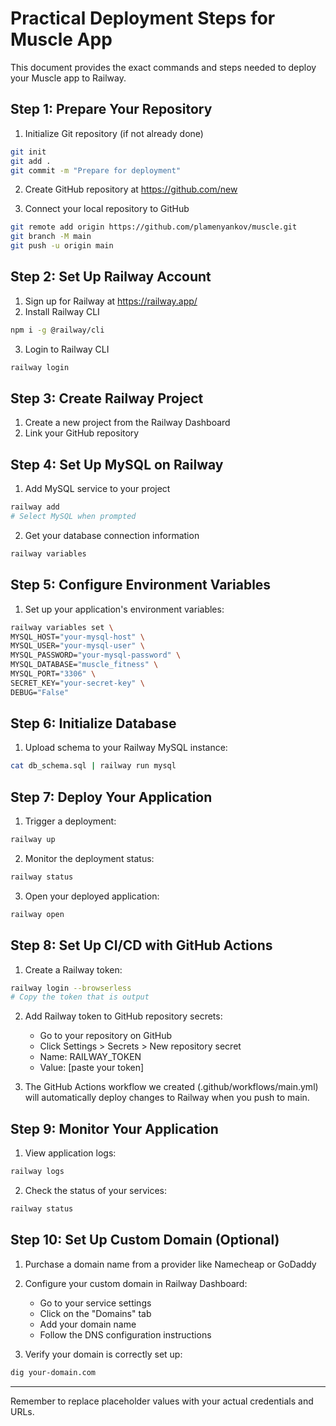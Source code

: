 # Practical Deployment Steps for Muscle App

This document provides the exact commands and steps needed to deploy your Muscle app to Railway.

## Step 1: Prepare Your Repository

1. Initialize Git repository (if not already done)
```bash
git init
git add .
git commit -m "Prepare for deployment"
```

2. Create GitHub repository at https://github.com/new

3. Connect your local repository to GitHub
```bash
git remote add origin https://github.com/plamenyankov/muscle.git
git branch -M main
git push -u origin main
```

## Step 2: Set Up Railway Account

1. Sign up for Railway at https://railway.app/
2. Install Railway CLI
```bash
npm i -g @railway/cli
```

3. Login to Railway CLI
```bash
railway login
```

## Step 3: Create Railway Project

1. Create a new project from the Railway Dashboard
2. Link your GitHub repository

## Step 4: Set Up MySQL on Railway

1. Add MySQL service to your project
```bash
railway add
# Select MySQL when prompted
```

2. Get your database connection information
```bash
railway variables
```

## Step 5: Configure Environment Variables

1. Set up your application's environment variables:
```bash
railway variables set \
MYSQL_HOST="your-mysql-host" \
MYSQL_USER="your-mysql-user" \
MYSQL_PASSWORD="your-mysql-password" \
MYSQL_DATABASE="muscle_fitness" \
MYSQL_PORT="3306" \
SECRET_KEY="your-secret-key" \
DEBUG="False"
```

## Step 6: Initialize Database

1. Upload schema to your Railway MySQL instance:
```bash
cat db_schema.sql | railway run mysql
```

## Step 7: Deploy Your Application

1. Trigger a deployment:
```bash
railway up
```

2. Monitor the deployment status:
```bash
railway status
```

3. Open your deployed application:
```bash
railway open
```

## Step 8: Set Up CI/CD with GitHub Actions

1. Create a Railway token:
```bash
railway login --browserless
# Copy the token that is output
```

2. Add Railway token to GitHub repository secrets:
   - Go to your repository on GitHub
   - Click Settings > Secrets > New repository secret
   - Name: RAILWAY_TOKEN
   - Value: [paste your token]

3. The GitHub Actions workflow we created (.github/workflows/main.yml) will automatically deploy changes to Railway when you push to main.

## Step 9: Monitor Your Application

1. View application logs:
```bash
railway logs
```

2. Check the status of your services:
```bash
railway status
```

## Step 10: Set Up Custom Domain (Optional)

1. Purchase a domain name from a provider like Namecheap or GoDaddy

2. Configure your custom domain in Railway Dashboard:
   - Go to your service settings
   - Click on the "Domains" tab
   - Add your domain name
   - Follow the DNS configuration instructions

3. Verify your domain is correctly set up:
```bash
dig your-domain.com
```

---

Remember to replace placeholder values with your actual credentials and URLs.
